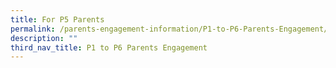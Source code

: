 ```yaml
---
title: For P5 Parents
permalink: /parents-engagement-information/P1-to-P6-Parents-Engagement/P5
description: ""
third_nav_title: P1 to P6 Parents Engagement
---
```

